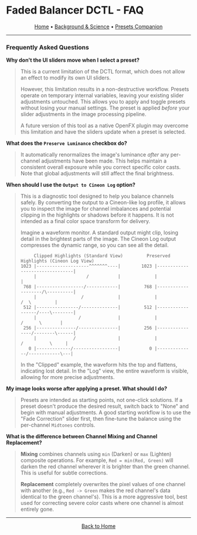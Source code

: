 # Faded Balancer DCTL - FAQ

<p align="center">
  <a href="../README.md">Home</a> •
  <a href="BACKGROUND_FILM_FADING.md">Background & Science</a> •
  <a href="presets_companion.md">Presets Companion</a>
</p>

---

### Frequently Asked Questions

**Why don't the UI sliders move when I select a preset?**

> This is a current limitation of the DCTL format, which does not allow an effect to modify its own UI sliders.
> 
> However, this limitation results in a non-destructive workflow. Presets operate on temporary internal variables, leaving your existing slider adjustments untouched. This allows you to apply and toggle presets without losing your manual settings. The preset is applied *before* your slider adjustments in the image processing pipeline.
> 
> A future version of this tool as a native OpenFX plugin may overcome this limitation and have the sliders update when a preset is selected.

**What does the `Preserve Luminance` checkbox do?**

> It automatically renormalizes the image's luminance *after* any per-channel adjustments have been made. This helps maintain a consistent overall exposure while you correct specific color casts. Note that global adjustments will still affect the final brightness.

**When should I use the `Output to Cineon Log` option?**

> This is a diagnostic tool designed to help you balance channels safely. By converting the output to a Cineon-like log profile, it allows you to inspect the image for channel imbalances and potential clipping in the highlights or shadows before it happens. It is not intended as a final color space transform for delivery.
> 
> Imagine a waveform monitor. A standard output might clip, losing detail in the brightest parts of the image. The Cineon Log output compresses the dynamic range, so you can see all the detail.
> 
> ```
>      Clipped Highlights (Standard View)         Preserved Highlights (Cineon Log View)
> 1023 |--------------------^^^^^^^----|        1023 |--------------------------------|
>      |                   /           |             |                                |
>  768 |------------------/------------|         768 |--------------------/\----------|
>      |                 /             |             |                   /  \         |
>  512 |----------------/--------------|         512 |------------------/----\--------|
>      |                /              |             |                 /      \       |
>  256 |---------------/---------------|         256 |----------------/--------\------|
>      |              /                |             |               /          \     |
>    0 |-------------/-----------------|           0 |--------------/------------\---|
> 
> ```
> In the "Clipped" example, the waveform hits the top and flattens, indicating lost detail. In the "Log" view, the entire waveform is visible, allowing for more precise adjustments.


**My image looks worse after applying a preset. What should I do?**

> Presets are intended as starting points, not one-click solutions. If a preset doesn't produce the desired result, switch back to "None" and begin with manual adjustments. A good starting workflow is to use the "Fade Correction" slider first, then fine-tune the balance using the per-channel `Midtones` controls.

**What is the difference between Channel Mixing and Channel Replacement?**

> **Mixing** combines channels using `min` (Darken) or `max` (Lighten) composite operations. For example, `Red = min(Red, Green)` will darken the red channel wherever it is brighter than the green channel. This is useful for subtle corrections.
> 
> **Replacement** completely overwrites the pixel values of one channel with another (e.g., `Red -> Green` makes the red channel's data identical to the green channel's). This is a more aggressive tool, best used for correcting severe color casts where one channel is almost entirely gone.

---

<p align="center">
  <a href="../README.md">Back to Home</a>
</p>
